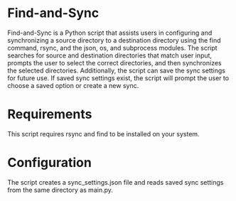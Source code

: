 # Find-and-Sync

Find-and-Sync is a Python script that assists users in configuring and synchronizing a source directory to a destination directory using the find command, rsync, and the json, os, and subprocess modules. The script searches for source and destination directories that match user input, prompts the user to select the correct directories, and then synchronizes the selected directories. Additionally, the script can save the sync settings for future use. If saved sync settings exist, the script will prompt the user to choose a saved option or create a new sync.

# Requirements
This script requires rsync and find to be installed on your system.

# Configuration
The script creates a sync_settings.json file and reads saved sync settings from the same directory as main.py.
